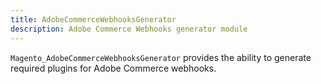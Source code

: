 ```yaml
---
title: AdobeCommerceWebhooksGenerator
description: Adobe Commerce Webhooks generator module
---
```


`Magento_AdobeCommerceWebhooksGenerator` provides the ability to generate required plugins for Adobe Commerce webhooks.
